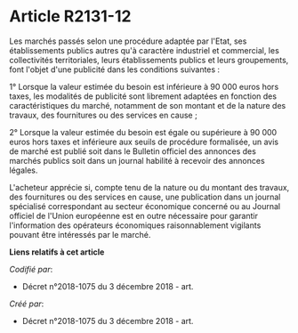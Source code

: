 # Article R2131-12

Les marchés passés selon une procédure adaptée par l'Etat, ses établissements publics autres qu'à caractère industriel et
commercial, les collectivités territoriales, leurs établissements publics et leurs groupements, font l'objet d'une publicité
dans les conditions suivantes :

1° Lorsque la valeur estimée du besoin est inférieure à 90 000 euros hors taxes, les modalités de publicité sont librement
adaptées en fonction des caractéristiques du marché, notamment de son montant et de la nature des travaux, des fournitures ou
des services en cause ;

2° Lorsque la valeur estimée du besoin est égale ou supérieure à 90 000 euros hors taxes et inférieure aux seuils de
procédure formalisée, un avis de marché est publié soit dans le Bulletin officiel des annonces des marchés publics soit dans
un journal habilité à recevoir des annonces légales.

L'acheteur apprécie si, compte tenu de la nature ou du montant des travaux, des fournitures ou des services en cause, une
publication dans un journal spécialisé correspondant au secteur économique concerné ou au Journal officiel de l'Union
européenne est en outre nécessaire pour garantir l'information des opérateurs économiques raisonnablement vigilants pouvant
être intéressés par le marché.

**Liens relatifs à cet article**

_Codifié par_:

  - Décret n°2018-1075 du 3 décembre 2018 - art.

_Créé par_:

  - Décret n°2018-1075 du 3 décembre 2018 - art.
